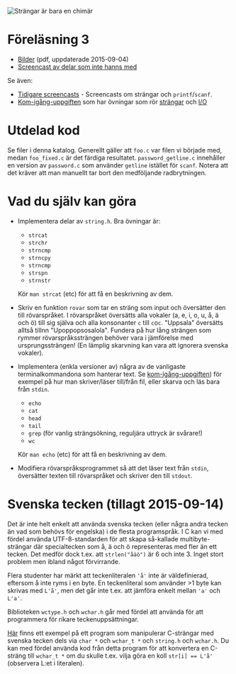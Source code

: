 ![Strängar är bara en chimär](haiku.jpg)

# Föreläsning 3

* [Bilder](f3.pdf) (pdf, uppdaterade 2015-09-04)
* [Screencast av delar som inte hanns med](http://youtu.be/dqlX-dH_suk)

Se även:
* [Tidigare screencasts](https://github.com/IOOPM-UU/ioopm15/tree/master/extramaterial/screencasts/fas1#screencasts-till-föreläsning-3) -
  Screencasts om strängar och `printf`/`scanf`.
* [Kom-igång-uppgiften](https://github.com/IOOPM-UU/ioopm15/tree/master/uppgifter/fas1/komigang/)
  som har övningar som rör [strängar](https://github.com/IOOPM-UU/ioopm15/tree/master/uppgifter/fas1/komigang/strings#strängar-och-tecken) och [I/O](https://github.com/IOOPM-UU/ioopm15/tree/master/uppgifter/fas1/komigang/io#io)

# Utdelad kod

Se filer i denna katalog. Generellt gäller att `foo.c` var filen
vi började med, medan `foo_fixed.c` är det färdiga resultatet.
`password_getline.c` innehåller en version av `password.c` som
använder `getline` istället för `scanf`. Notera att det kräver
att man manuellt tar bort den medföljande radbrytningen.

# Vad du själv kan göra

* Implementera delar av `string.h`. Bra övningar är:
  - `strcat`
  - `strchr`
  - `strncmp`
  - `strncpy`
  - `strncmp`
  - `strspn`
  - `strnstr`

  Kör `man strcat` (etc) för att få en beskrivning av dem.

* Skriv en funktion `rovar` som tar en sträng som input och
  översätter den till rövarspråket. I rövarspråket översätts alla
  vokaler (a, e, i, o, u, å, ä och ö) till sig själva och alla
  konsonanter `c` till `c`o`c`. "Uppsala" översätts alltså tillnn
  "Upoppopsosalola". Fundera på hur lång strängen som rymmer
  rövarspråkssträngen behöver vara i jämförelse med
  ursprungssträngen! (En lämplig skarvning kan vara att ignorera
  svenska vokaler).

* Implementera (enkla versioner av) några av de vanligaste
  terminalkommandona som hanterar text. Se
  [kom-igång-uppgiften](https://github.com/IOOPM-UU/ioopm15/tree/master/uppgifter/fas1/komigang/io#io-till-filer))
  för exempel på hur man skriver/läser till/från fil, eller skarva
  och läs bara från `stdin`.
  - `echo`
  - `cat`
  - `head`
  - `tail`
  - `grep` (för vanlig strängsökning, reguljära uttryck är svårare!)
  - `wc`

  Kör `man echo` (etc) för att få en beskrivning av dem.

* Modifiera rövarspråksprogrammet så att det läser text från
  `stdin`, översätter texten till rövarspråket och skriver den
  till `stdout`.


# Svenska tecken (tillagt 2015-09-14)

Det är inte helt enkelt att använda svenska tecken (eller några
andra tecken än vad som behövs för engelska) i de flesta programspråk.
I C kan vi med fördel använda UTF-8-standarden för att skapa
så-kallade multibyte-strängar där specialtecken som å, ä och ö
representeras med fler än ett tecken. Det medför dock t.ex. att
`strlen("åäö")` är 6 och inte 3. Inget stort problem men ibland
något förvirrande.

Flera studenter har märkt att teckenliteralen `'å'` inte är väldefinierad,
eftersom å inte ryms i en byte. En teckenliteral som använder >1 byte
kan skrivas med `L'å'`, men det går inte t.ex. att jämföra enkelt mellan
`'a'` och `L'a'`.

Biblioteken `wctype.h` och `wchar.h` går med fördel att använda för
att programmera för rikare teckenuppsättningar. 

[Här](swedish.c) finns ett exempel på ett program som manipulerar
C-strängar med svenska tecken dels via `char *` och `wchar_t *` och
`string.h` och `wchar.h`. Du kan med fördel använda kod från detta
program för att konvertera en C-sträng till `wchar_t *` om du skulle
t.ex. vilja göra en koll `str[i] == L'å'` (observera L:et i literalen).
